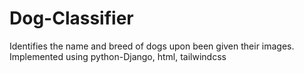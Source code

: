 # Dog-Classifier
Identifies the name and breed of dogs upon been  given their images. Implemented using python-Django, html, tailwindcss
